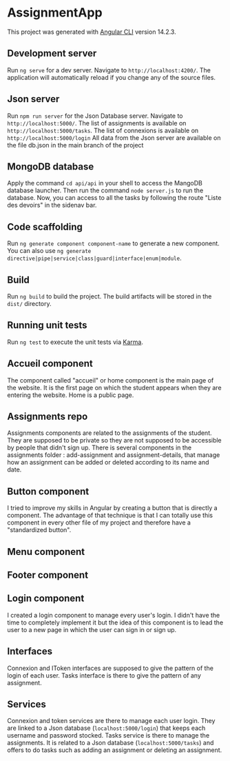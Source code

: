 # AssignmentApp


This project was generated with [Angular CLI](https://github.com/angular/angular-cli) version 14.2.3.

## Development server


Run `ng serve` for a dev server. Navigate to `http://localhost:4200/`. The application will automatically reload if you change any of the source files.

## Json server


Run `npm run server` for the Json Database server. Navigate to `http://localhost:5000/`. 
The list of assignments is available on `http://localhost:5000/tasks`.
The list of connexions is available on `http://localhost:5000/login`
All data from the Json server are available on the file db.json in the main branch of the project

## MongoDB database

Apply the command `cd api/api` in your shell to access the MangoDB database launcher. Then run the command `node server.js` to run the database. Now, you can access to all the tasks by following the route "Liste des devoirs" in the sidenav bar.


## Code scaffolding


Run `ng generate component component-name` to generate a new component. You can also use `ng generate directive|pipe|service|class|guard|interface|enum|module`.

## Build


Run `ng build` to build the project. The build artifacts will be stored in the `dist/` directory.

## Running unit tests


Run `ng test` to execute the unit tests via [Karma](https://karma-runner.github.io).


## Accueil component


The component called "accueil" or home component is the main page of the website. It is the first page on which the student appears when they are entering the website. Home is a public page.

## Assignments repo


Assignments components are related to the assignments of the student. They are supposed to be private so they are not supposed to be accessible by people that didn't sign up. There is several components in the assignments folder : add-assignment and assignment-details, that manage how an assignment can be added or deleted according to its name and date.

## Button component

I tried to improve my skills in Angular by creating a button that is directly a component. The advantage of that technique is that I can totally use this component in every other file of my project and therefore have a "standardized button".

## Menu component

## Footer component

## Login component

I created a login component to manage every user's login. I didn't have the time to completely implement it but the idea of this component is to lead the user to a new page in which the user can sign in or sign up.

## Interfaces

Connexion and IToken interfaces are supposed to give the pattern of the login of each user.
Tasks interface is there to give the pattern of any assignment.

## Services


Connexion and token services are there to manage each user login. They are linked to a Json database (`localhost:5000/login`) that keeps each username and password stocked. 
Tasks service is there to manage the assignments. It is related to a Json database (`localhost:5000/tasks`) and offers to do tasks such as adding an assignment or deleting an assignment.